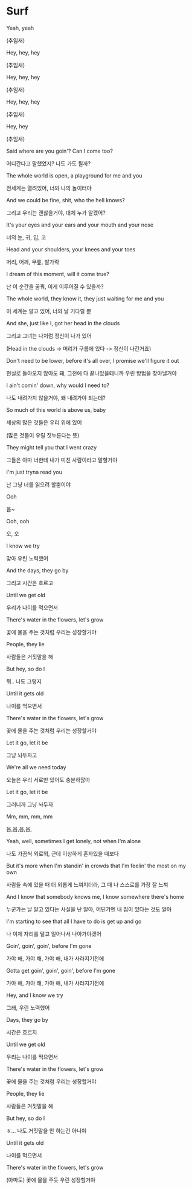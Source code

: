 # Surf

Yeah, yeah

(추임새)

Hey, hey, hey

(추임새)

Hey, hey, hey

(추임새)

Hey, hey, hey

(추임새)

Hey, hey

(추임새)

Said where are you goin'? Can I come too?

어디간다고 말했었지? 나도 가도 될까?

The whole world is open, a playground for me and you

전세계는 열려있어, 너와 나의 놀이터야

And we could be fine, shit, who the hell knows?

그리고 우리는 괜찮을거야, 대체 누가 알겠어?

It's your eyes and your ears and your mouth and your nose

너의 눈, 귀, 입, 코

Head and your shoulders, your knees and your toes

머리, 어께, 무릎, 발가락

I dream of this moment, will it come true?

난 이 순간을 꿈꿔, 이게 이루어질 수 있을까?

The whole world, they know it, they just waiting for me and you

이 세계는 알고 있어, 너와 날 기다릴 뿐

And she, just like I, got her head in the clouds

그리고 그녀는 나처럼 정신이 나가 있어

(Head in the clouds -> 머리가 구름에 있다 -> 정신이 나간거죠)

Don't need to be lower, before it's all over, I promise we'll figure it out

현실로 돌아오지 않아도 돼, 그전에 다 끝나있을테니까 우린 방법을 찾아낼거야

I ain't comin' down, why would I need to?

나도 내려가지 않을거야, 왜 내려가야 되는데?

So much of this world is above us, baby

세상의 많은 것들은 우리 위에 있어 

(많은 것들이 우릴 짓누른다는 뜻)

They might tell you that I went crazy

그들은 아마 너한테 내가 미친 사람이라고 말할거야

I'm just tryna read you

난 그냥 너를 읽으려 할뿐이야

Ooh

음~

Ooh, ooh

오, 오

I know we try

맞아 우린 노력했어

And the days, they go by

그리고 시간은 흐르고

Until we get old

우리가 나이를 먹으면서

There's water in the flowers, let's grow

꽃에 물을 주는 것처럼 우리는 성장할거야

People, they lie

사람들은 거짓말을 해

But hey, so do I

뭐.. 나도 그렇지

Until it gets old

나이를 먹으면서

There's water in the flowers, let's grow

꽃에 물을 주는 것처럼 우리는 성장할거야

Let it go, let it be

그냥 놔두자고

We're all we need today

오늘은 우리 서로만 있어도 충분하잖아

Let it go, let it be

그러니까 그냥 놔두자

Mm, mm, mm, mm

음,음,음,음,

Yeah, well, sometimes I get lonely, not when I'm alone

나도 가끔씩 외로워, 근데 이상하게 혼자있을 때보다

But it's more when I'm standin' in crowds that I'm feelin' the most on my own

사람들 속에 있을 때 더 외롭게 느껴지더라, 그 때 나 스스로를 가장 잘 느껴

And I know that somebody knows me, I know somewhere there's home

누군가는 날 알고 있다는 사실을 난 알아, 어딘가엔 내 집이 있다는 것도 알아

I'm starting to see that all I have to do is get up and go

나 이제 자리를 털고 일어나서 나아가야겠어

Goin', goin', goin', before I'm gone

가야 해, 가야 해, 가야 해, 내가 사라지기전에

Gotta get goin', goin', goin', before I'm gone

가야 해, 가야 해, 가야 해, 내가 사라지기전에

Hey, and I know we try

그래, 우린 노력했어

Days, they go by

시간은 흐르지

Until we get old

우리는 나이를 먹으면서

There's water in the flowers, let's grow

꽃에 물을 주는 것처럼 우리는 성장할거야

People, they lie

사람들은 거짓말을 해

But hey, so do I

ㅎ... 나도 거짓말을 안 하는건 아니야

Until it gets old

나이를 먹으면서

There's water in the flowers, let's grow

(아마도) 꽃에 물을 주듯 우린 성장할거야